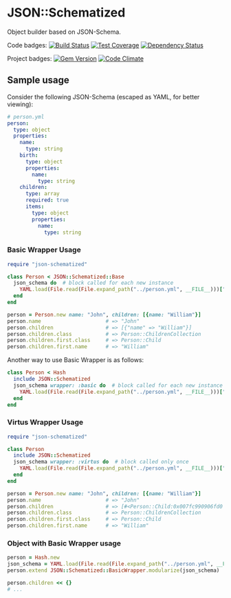 # JSON::Schematized

Object builder based on JSON-Schema.

Code badges:
[![Build Status](https://travis-ci.org/kawamanza/json-schematized.svg)](https://travis-ci.org/kawamanza/json-schematized)
[![Test Coverage](https://codeclimate.com/github/kawamanza/json-schematized/badges/coverage.svg)](https://codeclimate.com/github/kawamanza/json-schematized/coverage)
[![Dependency Status](https://gemnasium.com/kawamanza/json-schematized.svg)](https://gemnasium.com/kawamanza/json-schematized)

Project badges:
[![Gem Version](https://badge.fury.io/rb/json-schematized.svg)](https://badge.fury.io/rb/json-schematized)
[![Code Climate](https://codeclimate.com/github/kawamanza/json-schematized/badges/gpa.svg)](https://codeclimate.com/github/kawamanza/json-schematized)

## Sample usage

Consider the following JSON-Schema (escaped as YAML, for better viewing):

```yaml
# person.yml
person:
  type: object
  properties:
    name:
      type: string
    birth:
      type: object
      properties:
        name:
          type: string
    children:
      type: array
      required: true
      items:
        type: object
        properties:
          name:
            type: string
```

### Basic Wrapper Usage

```ruby
require "json-schematized"

class Person < JSON::Schematized::Base
  json_schema do  # block called for each new instance
    YAML.load(File.read(File.expand_path("../person.yml", __FILE__)))["person"]
  end
end

person = Person.new name: "John", children: [{name: "William"}]
person.name                     # => "John"
person.children                 # => [{"name" => "William"}]
person.children.class           # => Person::ChildrenCollection
person.children.first.class     # => Person::Child
person.children.first.name      # => "William"
```

Another way to use Basic Wrapper is as follows:

```ruby
class Person < Hash
  include JSON::Schematized
  json_schema wrapper: :basic do  # block called for each new instance
    YAML.load(File.read(File.expand_path("../person.yml", __FILE__)))["person"]
  end
end
```

### Virtus Wrapper Usage

```ruby
require "json-schematized"

class Person
  include JSON::Schematized
  json_schema wrapper: :virtus do  # block called only once
    YAML.load(File.read(File.expand_path("../person.yml", __FILE__)))["person"]
  end
end

person = Person.new name: "John", children: [{name: "William"}]
person.name                     # => "John"
person.children                 # => [#<Person::Child:0x007fc990906fd0 @name="William">]
person.children.class           # => Person::ChildrenCollection
person.children.first.class     # => Person::Child
person.children.first.name      # => "William"
```

### Object with Basic Wrapper usage

```ruby
person = Hash.new
json_schema = YAML.load(File.read(File.expand_path("../person.yml", __FILE__)))["person"]
person.extend JSON::Schematized::BasicWrapper.modularize(json_schema)

person.children << {}
# ...
```
